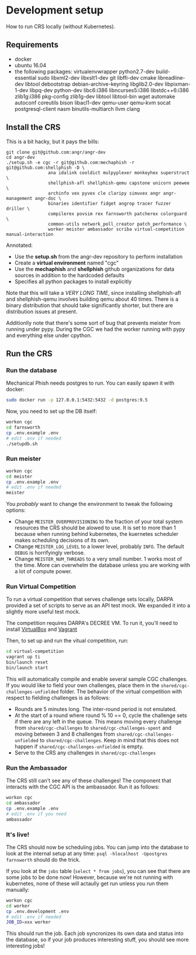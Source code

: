# Development setup

How to run CRS locally (without Kubernetes).

## Requirements

* docker
* ubuntu 16.04
* the following packages: virtualenvwrapper python2.7-dev build-essential sudo libxml2-dev libxslt1-dev git libffi-dev cmake libreadline-dev libtool debootstrap debian-archive-keyring libglib2.0-dev libpixman-1-dev libpq-dev python-dev libc6:i386 libncurses5:i386 libstdc++6:i386 zlib1g:i386 pkg-config zlib1g-dev libtool libtool-bin wget automake autoconf coreutils bison libacl1-dev qemu-user qemu-kvm socat postgresql-client nasm binutils-multiarch llvm clang


## Install the CRS

This is a bit hacky, but it pays the bills:

```
git clone git@github.com:angr/angr-dev
cd angr-dev
./setup.sh -e cgc -r git@github.com:mechaphish -r git@github.com:shellphish -D \
                ana idalink cooldict mulpyplexer monkeyhex superstruct \
                shellphish-afl shellphish-qemu capstone unicorn peewee \
            	archinfo vex pyvex cle claripy simuvex angr angr-management angr-doc \
                binaries identifier fidget angrop tracer fuzzer driller \
                compilerex povsim rex farnsworth patcherex colorguard \
                common-utils network_poll_creator patch_performance \
                worker meister ambassador scriba virtual-competition manual-interaction
```

Annotated:
- Use the **setup.sh** from the angr-dev repository to perform installation
- Create a **virtual environment** named "cgc"
- Use the **mechaphish** and **shellphish** github organizations for data sources in addition to the hardcoded defaults
- Specifies all python packages to install explicitly

Note that this will take a *VERY LONG TIME*, since installing shellphish-afl and shellphish-qemu involves building qemu about 40 times.
There is a binary distribution that should take significantly shorter, but there are distribution issues at present.

Additionlly note that there's some sort of bug that prevents meister from running under pypy.
During the CGC we had the worker running with pypy and everything else under cpython.

## Run the CRS

### Run the database

Mechanical Phish needs postgres to run.
You can easily spawn it with docker:

```bash
sudo docker run -p 127.0.0.1:5432:5432 -d postgres:9.5
```

Now, you need to set up the DB itself:

```bash
workon cgc
cd farnsworth
cp .env.example .env
# edit .env if needed
./setupdb.sh
```

### Run meister

```bash
workon cgc
cd meister
cp .env.example .env
# edit .env if needed
meister
```

You *probably* want to change the environment to tweak the following options:

- Change `MEISTER_OVERPROVISIONING` to the fraction of your total system resources the CRS should be alowed to use.
  It is set to more than 1 because when running behind kubernetes, the kuernetes scheduler makes scheduling decisions of its own.
- Change `MEISTER_LOG_LEVEL` to a lower level, probably `INFO`.
  The default `DEBUG` is horrifyingly verbose.
- Change `MEISTER_NUM_THREADS` to a very small number.
  1 works most of the time.
  More can overwhelm the database unless you are working with a lot of compute power.

### Run Virtual Competition

To run a virtual competition that serves challenge sets locally, DARPA provided a set of scripts to serve as an API test mock.
We expanded it into a slightly more useful test mock.

The competition requires DARPA's DECREE VM.
To run it, you'll need to install [VirtualBox](https://www.virtualbox.org/wiki/Downloads) and [Vagrant](https://www.vagrantup.com/downloads.html)

Then, to set up and run the vitual competition, run:

```bash
cd virtual-competition
vagrant up ti
bin/launch reset
bin/launch start
```

This will automatically compile and enable several sample CGC challenges.
If you would like to field your own challenges, place them in the `shared/cgc-challenges-unfielded` folder.
The behavior of the virtual competition with respect to fielding challenges is as follows:

- Rounds are 5 minutes long. The inter-round period is not emulated.
- At the start of a round where round % 10 == 0, cycle the challenge sets if there are any left in the queue.
  This means moving every challenge from `shared/cgc-challenges` to `shared/cgc-challenges-spent` and moving between 3 and 8 challenges from `shared/cgc-challenges-unfielded` to `shared/cgc-challenges`.
  Keep in mind that this does not happen if `shared/cgc-challenges-unfielded` is empty.
- Serve to the CRS any challenges in `shared/cgc-challenges`

### Run the Ambassador

The CRS still can't see any of these challenges!
The component that interacts with the CGC API is the ambassador.
Run it as follows:

```bash
workon cgc
cd ambassador
cp .env.example .env
# edit .env if you need
ambassador
```

### It's live!

The CRS should now be scheduling jobs.
You can jump into the database to look at the internal setup at any time:
`psql -hlocalhost -Upostgres farnsworth` should do the trick.

If you look at the `jobs` table (`select * from jobs`), you can see that there are some jobs to be done now!
However, because we're not running with kubernetes, none of these will actaully get run unless you run them manually:

```bash
workon cgc
cd worker
cp .env.development .env
# edit .env if needed
JOB_ID=xxx worker
```

This should run the job.
Each job syncronizes its own data and status into the database, so if your job produces interesting stuff, you should see more interesting jobs!
